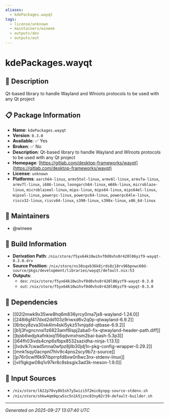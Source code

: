 ```yaml
---
aliases:
  - kdePackages.wayqt
tags:
  - license/unknown
  - maintainers/wineee
  - outputs/dev
  - outputs/out
---
```


# kdePackages.wayqt

## 📝 Description

Qt-based library to handle Wayland and Wlroots protocols to be used with any Qt project

## 📋 Package Information

- **Name**: `kdePackages.wayqt`
- **Version**: `0.3.0`
- **Available**: ✅ Yes
- **Broken**: ✅ No
- **Description**: Qt-based library to handle Wayland and Wlroots protocols to be used with any Qt project
- **Homepage**: [https://gitlab.com/desktop-frameworks/wayqt](https://gitlab.com/desktop-frameworks/wayqt)
- **License**: `unknown`
- **Platforms**: `aarch64-linux`, `armv5tel-linux`, `armv6l-linux`, `armv7a-linux`, `armv7l-linux`, `i686-linux`, `loongarch64-linux`, `m68k-linux`, `microblaze-linux`, `microblazeel-linux`, `mips-linux`, `mips64-linux`, `mips64el-linux`, `mipsel-linux`, `powerpc-linux`, `powerpc64-linux`, `powerpc64le-linux`, `riscv32-linux`, `riscv64-linux`, `s390-linux`, `s390x-linux`, `x86_64-linux`
## 👥 Maintainers

- @wineee


## 🔧 Build Information

- **Derivation Path**: `/nix/store/f5yx64k10wihvf0d0vhs0r420l06yzf9-wayqt-0.3.0.drv`
- **Source Position**: `/nix/store/ns30sqxb36k8jrds8z18rv96bpnwc60d-source/pkgs/development/libraries/wayqt/default.nix:53`
- **Outputs**:
  - `dev`:  `/nix/store/f5yx64k10wihvf0d0vhs0r420l06yzf9-wayqt-0.3.0`
  - `out`:  `/nix/store/f5yx64k10wihvf0d0vhs0r420l06yzf9-wayqt-0.3.0`

## 🔗 Dependencies

- [[02l2mwk9x35ww8hq6m836yrcy0ma7js8-wayland-1.24.0]]
- [[248i6gf417dxd2dd103z9riwxd6v2q0p-qtwayland-6.9.2]]
- [[6rbcy8zva30xk4lm4skl5ykz51vnjqdd-qtbase-6.9.2]]
- [[b1j3fvgncnnsl1z6823amf6lspj2aba0-fix-qtwayland-header-path.diff]]
- [[bjsb6wdjykafnkixq156qdvmxhsm2bai-bash-5.3p3]]
- [[i64fh03ivds4cnp6sfbpx8532sazidha-ninja-1.13.1]]
- [[lvdvlk7cwad5mna0wfpz8jllb30jdj1n-pkg-config-wrapper-0.29.2]]
- [[mnk1sqy0acnpnl7hlv9c4pns2scy9b7z-source]]
- [[p76r0cwlf6k97ibprrpfd8xw0r8wc3nx-stdenv-linux]]
- [[vil1lgkgw08q1v97kr8c8sbsgix3ad3k-meson-1.9.0]]

## 📁 Input Sources

- `/nix/store/l622p70vy8k5sh7y5wizi5f2mic6ynpg-source-stdenv.sh`
- `/nix/store/shkw4qm9qcw5sc5n1k5jznc83ny02r39-default-builder.sh`

---
*Generated on 2025-09-27 13:07:40 UTC*
